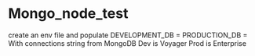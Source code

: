# Mongo_node_test
create an env file and populate 
DEVELOPMENT_DB = 
PRODUCTION_DB = 
With connections string from MongoDB 
Dev is Voyager
Prod is Enterprise
